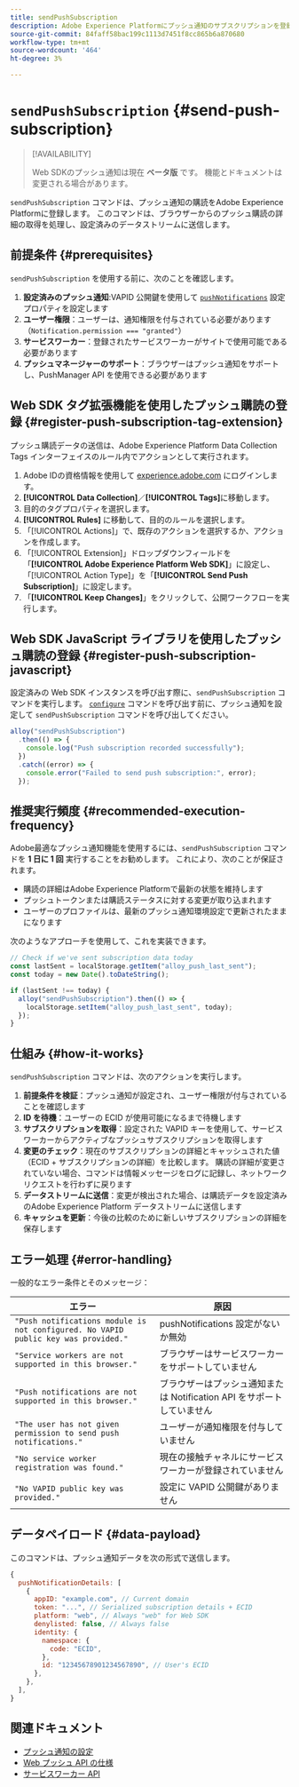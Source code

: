 ```yaml
---
title: sendPushSubscription
description: Adobe Experience Platformにプッシュ通知のサブスクリプションを登録します。
source-git-commit: 84faff58bac199c1113d7451f8cc865b6a870680
workflow-type: tm+mt
source-wordcount: '464'
ht-degree: 3%

---
```



# `sendPushSubscription` {#send-push-subscription}

>[!AVAILABILITY]
>
> Web SDKのプッシュ通知は現在 **ベータ版** です。 機能とドキュメントは変更される場合があります。

`sendPushSubscription` コマンドは、プッシュ通知の購読をAdobe Experience Platformに登録します。 このコマンドは、ブラウザーからのプッシュ購読の詳細の取得を処理し、設定済みのデータストリームに送信します。

## 前提条件 {#prerequisites}

`sendPushSubscription` を使用する前に、次のことを確認します。

1. **設定済みのプッシュ通知**:VAPID 公開鍵を使用して [`pushNotifications`](configure/pushnotifications.md) 設定プロパティを設定します
2. **ユーザー権限**：ユーザーは、通知権限を付与されている必要があります（`Notification.permission === "granted"`）
3. **サービスワーカー**：登録されたサービスワーカーがサイトで使用可能である必要があります
4. **プッシュマネージャーのサポート**：ブラウザーはプッシュ通知をサポートし、PushManager API を使用できる必要があります

## Web SDK タグ拡張機能を使用したプッシュ購読の登録 {#register-push-subscription-tag-extension}

プッシュ購読データの送信は、Adobe Experience Platform Data Collection Tags インターフェイスのルール内でアクションとして実行されます。

1. Adobe IDの資格情報を使用して [experience.adobe.com](https://experience.adobe.com) にログインします。
1. **[!UICONTROL Data Collection]**／**[!UICONTROL Tags]**&#x200B;に移動します。
1. 目的のタグプロパティを選択します。
1. **[!UICONTROL Rules]** に移動して、目的のルールを選択します。
1. 「[!UICONTROL Actions]」で、既存のアクションを選択するか、アクションを作成します。
1. 「[!UICONTROL Extension]」ドロップダウンフィールドを「**[!UICONTROL Adobe Experience Platform Web SDK]**」に設定し、「[!UICONTROL Action Type]」を「**[!UICONTROL Send Push Subscription]**」に設定します。
1. 「**[!UICONTROL Keep Changes]**」をクリックして、公開ワークフローを実行します。

## Web SDK JavaScript ライブラリを使用したプッシュ購読の登録 {#register-push-subscription-javascript}

設定済みの Web SDK インスタンスを呼び出す際に、`sendPushSubscription` コマンドを実行します。 [`configure`](configure/overview.md) コマンドを呼び出す前に、プッシュ通知を設定して `sendPushSubscription` コマンドを呼び出してください。

```js
alloy("sendPushSubscription")
  .then(() => {
    console.log("Push subscription recorded successfully");
  })
  .catch((error) => {
    console.error("Failed to send push subscription:", error);
  });
```

## 推奨実行頻度 {#recommended-execution-frequency}

Adobe最適なプッシュ通知機能を使用するには、`sendPushSubscription` コマンドを **1 日に 1 回** 実行することをお勧めします。 これにより、次のことが保証されます。

- 購読の詳細はAdobe Experience Platformで最新の状態を維持します
- プッシュトークンまたは購読ステータスに対する変更が取り込まれます
- ユーザーのプロファイルは、最新のプッシュ通知環境設定で更新されたままになります

次のようなアプローチを使用して、これを実装できます。

```js
// Check if we've sent subscription data today
const lastSent = localStorage.getItem("alloy_push_last_sent");
const today = new Date().toDateString();

if (lastSent !== today) {
  alloy("sendPushSubscription").then(() => {
    localStorage.setItem("alloy_push_last_sent", today);
  });
}
```

## 仕組み {#how-it-works}

`sendPushSubscription` コマンドは、次のアクションを実行します。

1. **前提条件を検証**：プッシュ通知が設定され、ユーザー権限が付与されていることを確認します
2. **ID を待機**：ユーザーの ECID が使用可能になるまで待機します
3. **サブスクリプションを取得**：設定された VAPID キーを使用して、サービスワーカーからアクティブなプッシュサブスクリプションを取得します
4. **変更のチェック**：現在のサブスクリプションの詳細とキャッシュされた値（ECID + サブスクリプションの詳細）を比較します。 購読の詳細が変更されていない場合、コマンドは情報メッセージをログに記録し、ネットワークリクエストを行わずに戻ります
5. **データストリームに送信**：変更が検出された場合、は購読データを設定済みのAdobe Experience Platform データストリームに送信します
6. **キャッシュを更新**：今後の比較のために新しいサブスクリプションの詳細を保存します

## エラー処理 {#error-handling}

一般的なエラー条件とそのメッセージ：

| エラー | 原因 |
| ------- | ---- |
| `"Push notifications module is not configured. No VAPID public key was provided."` | pushNotifications 設定がないか無効 |
| `"Service workers are not supported in this browser."` | ブラウザーはサービスワーカーをサポートしていません |
| `"Push notifications are not supported in this browser."` | ブラウザーはプッシュ通知または Notification API をサポートしていません |
| `"The user has not given permission to send push notifications."` | ユーザーが通知権限を付与していません |
| `"No service worker registration was found."` | 現在の接触チャネルにサービス ワーカーが登録されていません |
| `"No VAPID public key was provided."` | 設定に VAPID 公開鍵がありません |

## データペイロード {#data-payload}

このコマンドは、プッシュ通知データを次の形式で送信します。

```js
{
  pushNotificationDetails: [
    {
      appID: "example.com", // Current domain
      token: "...", // Serialized subscription details + ECID
      platform: "web", // Always "web" for Web SDK
      denylisted: false, // Always false
      identity: {
        namespace: {
          code: "ECID",
        },
        id: "12345678901234567890", // User's ECID
      },
    },
  ],
}
```

## 関連ドキュメント

- [プッシュ通知の設定](configure/pushnotifications.md)
- [Web プッシュ API の仕様 ](https://developer.mozilla.org/en-US/docs/Web/API/Push_API)
- [ サービスワーカー API](https://developer.mozilla.org/en-US/docs/Web/API/Service_Worker_API)
